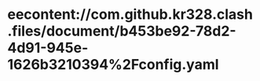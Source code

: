 # eecontent://com.github.kr328.clash.files/document/b453be92-78d2-4d91-945e-1626b3210394%2Fconfig.yaml
